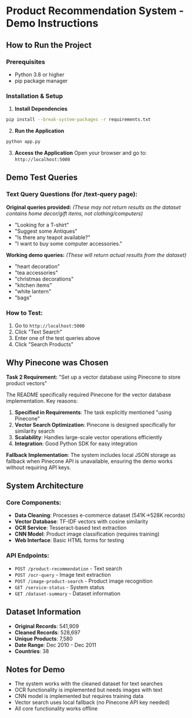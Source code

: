 # Product Recommendation System - Demo Instructions

## How to Run the Project

### Prerequisites
- Python 3.8 or higher
- pip package manager

### Installation & Setup

1. **Install Dependencies**
```bash
pip install --break-system-packages -r requirements.txt
```

2. **Run the Application**
```bash
python app.py
```

3. **Access the Application**
Open your browser and go to: `http://localhost:5000`

## Demo Test Queries

### Text Query Questions (for /text-query page):

**Original queries provided:** *(These may not return results as the dataset contains home decor/gift items, not clothing/computers)*
- "Looking for a T-shirt"
- "Suggest some Antiques"  
- "Is there any teapot available?"
- "I want to buy some computer accessories."

**Working demo queries:** *(These will return actual results from the dataset)*
- "heart decoration"
- "tea accessories" 
- "christmas decorations"
- "kitchen items"
- "white lantern"
- "bags"

### How to Test:
1. Go to `http://localhost:5000`
2. Click "Text Search" 
3. Enter one of the test queries above
4. Click "Search Products"

## Why Pinecone was Chosen

**Task 2 Requirement:** "Set up a vector database using Pinecone to store product vectors"

The README specifically required Pinecone for the vector database implementation. Key reasons:

1. **Specified in Requirements**: The task explicitly mentioned "using Pinecone"
2. **Vector Search Optimization**: Pinecone is designed specifically for similarity search
3. **Scalability**: Handles large-scale vector operations efficiently  
4. **Integration**: Good Python SDK for easy integration

**Fallback Implementation**: The system includes local JSON storage as fallback when Pinecone API is unavailable, ensuring the demo works without requiring API keys.

## System Architecture

### Core Components:
- **Data Cleaning**: Processes e-commerce dataset (541K→528K records)
- **Vector Database**: TF-IDF vectors with cosine similarity 
- **OCR Service**: Tesseract-based text extraction
- **CNN Model**: Product image classification (requires training)
- **Web Interface**: Basic HTML forms for testing

### API Endpoints:
- `POST /product-recommendation` - Text search
- `POST /ocr-query` - Image text extraction  
- `POST /image-product-search` - Product image recognition
- `GET /service-status` - System status
- `GET /dataset-summary` - Dataset information

## Dataset Information
- **Original Records**: 541,909
- **Cleaned Records**: 528,697  
- **Unique Products**: 7,580
- **Date Range**: Dec 2010 - Dec 2011
- **Countries**: 38

## Notes for Demo
- The system works with the cleaned dataset for text searches
- OCR functionality is implemented but needs images with text
- CNN model is implemented but requires training data
- Vector search uses local fallback (no Pinecone API key needed)
- All core functionality works offline